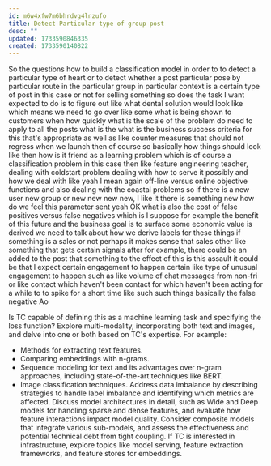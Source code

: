 ```yaml
---
id: m6w4xfw7m6bhrdvg4lnzufo
title: Detect Particular type of group post
desc: ""
updated: 1733590846335
created: 1733590140822
---
```


So the questions how to build a classification model in order to to detect a particular type of heart or to detect whether a post particular pose by particular route in the particular group in particular context is a certain type of post in this case or not for selling something so does the task I want expected to do is to figure out like what dental solution would look like which means we need to go over like some what is being shown to customers when how quickly what is the scale of the problem do need to apply to all the posts what is the what is the business success criteria for this that's appropriate as well as like counter measures that should not regress when we launch then of course so basically how things should look like then how is it friend as a learning problem which is of course a classification problem in this case then like feature engineering teacher, dealing with coldstart problem dealing with how to serve it possibly and how we deal with like yeah I mean again off-line versus online objective functions and also dealing with the coastal problems so if there is a new user new group or new new new new, I like it there is something new how do we feel this parameter sent yeah OK what is also the cost of false positives versus false negatives which is I suppose for example the benefit of this future and the business goal is to surface some economic value is derived we need to talk about how we derive labels for these things if something is a sales or not perhaps it makes sense that sales other like something that gets certain signals after for example, there could be an added to the post that something to the effect of this is this assault it could be that I expect certain engagement to happen certain like type of unusual engagement to happen such as like volume of chat messages from non-fri or like contact which haven't been contact for which haven't been acting for a while to to spike for a short time like such such things basically the false negative Ao



Is TC capable of defining this as a machine learning task and specifying the loss function?
Explore multi-modality, incorporating both text and images, and delve into one or both based on TC's expertise. For example:
- Methods for extracting text features.
- Comparing embeddings with n-grams.
- Sequence modeling for text and its advantages over n-gram approaches, including state-of-the-art techniques like BERT.
- Image classification techniques.
Address data imbalance by describing strategies to handle label imbalance and identifying which metrics are affected.
Discuss model architectures in detail, such as Wide and Deep models for handling sparse and dense features, and evaluate how feature interactions impact model quality.
Consider composite models that integrate various sub-models, and assess the effectiveness and potential technical debt from tight coupling.
If TC is interested in infrastructure, explore topics like model serving, feature extraction frameworks, and feature stores for embeddings.




